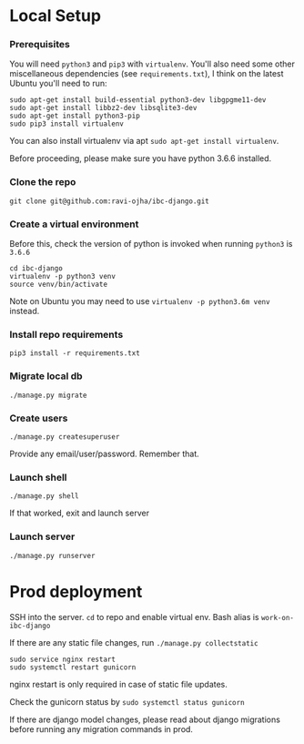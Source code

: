 # Local Setup

### Prerequisites

You will need `python3` and `pip3` with `virtualenv`. You'll also need some other miscellaneous dependencies (see `requirements.txt`), I think on the latest Ubuntu you'll need to run:

```
sudo apt-get install build-essential python3-dev libgpgme11-dev
sudo apt-get install libbz2-dev libsqlite3-dev
sudo apt-get install python3-pip
sudo pip3 install virtualenv
```

You can also install virtualenv via apt `sudo apt-get install virtualenv`.

Before proceeding, please make sure you have python 3.6.6 installed.

### Clone the repo

```
git clone git@github.com:ravi-ojha/ibc-django.git
```

### Create a virtual environment

Before this, check the version of python is invoked when running `python3` is `3.6.6`

```
cd ibc-django
virtualenv -p python3 venv
source venv/bin/activate
```

Note on Ubuntu you may need to use `virtualenv -p python3.6m venv` instead.

### Install repo requirements

```
pip3 install -r requirements.txt
```

### Migrate local db

```
./manage.py migrate
```

### Create users

```
./manage.py createsuperuser
```

Provide any email/user/password. Remember that.

### Launch shell

```
./manage.py shell
```

If that worked, exit and launch server

### Launch server

```
./manage.py runserver
```

# Prod deployment

SSH into the server. `cd` to repo and enable virtual env. Bash alias is `work-on-ibc-django`

If there are any static file changes, run `./manage.py collectstatic`

```
sudo service nginx restart
sudo systemctl restart gunicorn
```

nginx restart is only required in case of static file updates.

Check the gunicorn status by `sudo systemctl status gunicorn`

If there are django model changes, please read about django migrations before running any migration commands in prod.
